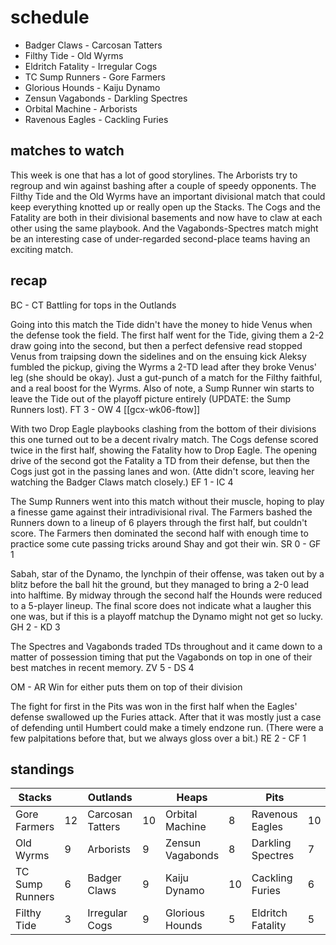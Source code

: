 # schedule

* Badger Claws - Carcosan Tatters
* Filthy Tide - Old Wyrms
* Eldritch Fatality - Irregular Cogs
* TC Sump Runners - Gore Farmers  
* Glorious Hounds - Kaiju Dynamo
* Zensun Vagabonds - Darkling Spectres
* Orbital Machine - Arborists
* Ravenous Eagles - Cackling Furies

## matches to watch

This week is one that has a lot of good storylines. The Arborists try to regroup and win against bashing after a couple of speedy opponents. The Filthy Tide and the Old Wyrms have an important divisional match that could keep everything knotted up or really open up the Stacks. The Cogs and the Fatality are both in their divisional basements and now have to claw at each other using the same playbook. And the Vagabonds-Spectres match might be an interesting case of under-regarded second-place teams having an exciting match.

## recap

BC - CT Battling for tops in the Outlands

Going into this match the Tide didn't have the money to hide Venus when the defense took the field. The first half went for the Tide, giving them a 2-2 draw going into the second, but then a perfect defensive read stopped Venus from traipsing down the sidelines and on the ensuing kick Aleksy fumbled the pickup, giving the Wyrms a 2-TD lead after they broke Venus' leg (she should be okay). Just a gut-punch of a match for the Filthy faithful, and a real boost for the Wyrms. Also of note, a Sump Runner win starts to leave the Tide out of the playoff picture entirely (UPDATE: the Sump Runners lost). FT 3 - OW 4 [[gcx-wk06-ftow]]

With two Drop Eagle playbooks clashing from the bottom of their divisions this one turned out to be a decent rivalry match. The Cogs defense scored twice in the first half, showing the Fatality how to Drop Eagle. The opening drive of the second got the Fatality a TD from their defense, but then the Cogs just got in the passing lanes and won. (Atte didn't score, leaving her watching the Badger Claws match closely.) EF 1 - IC 4 

The Sump Runners went into this match without their muscle, hoping to play a finesse game against their intradivisional rival. The Farmers bashed the Runners down to a lineup of 6 players through the first half, but couldn't score. The Farmers then dominated the second half with enough time to practice some cute passing tricks around Shay and got their win. SR 0 - GF 1 

Sabah, star of the Dynamo, the lynchpin of their offense, was taken out by a blitz before the ball hit the ground, but they managed to bring a 2-0 lead into halftime. By midway through the second half the Hounds were reduced to a 5-player lineup. The final score does not indicate what a laugher this one was, but if this is a playoff matchup the Dynamo might not get so lucky. GH 2 - KD 3

The Spectres and Vagabonds traded TDs throughout and it came down to a matter of possession timing that put the Vagabonds on top in one of their best matches in recent memory. ZV 5 - DS 4 

OM - AR Win for either puts them on top of their division

The fight for first in the Pits was won in the first half when the Eagles' defense swallowed up the Furies attack. After that it was mostly just a case of defending until Humbert could make a timely endzone run. (There were a few palpitations before that, but we always gloss over a bit.) RE 2 - CF 1

## standings

| Stacks |  | Outlands |  | Heaps |  | Pits |  |
|-------|-----|--|--|------|------|--|--|
| Gore Farmers | 12 | Carcosan Tatters | 10 | Orbital Machine | 8 | Ravenous Eagles | 10 |
| Old Wyrms | 9 | Arborists | 9 | Zensun Vagabonds | 8 | Darkling Spectres | 7 |
| TC Sump Runners | 6 | Badger Claws | 9 | Kaiju Dynamo | 10 | Cackling Furies | 6 |
| Filthy Tide | 3 | Irregular Cogs | 9 | Glorious Hounds | 5 | Eldritch Fatality | 5 |

